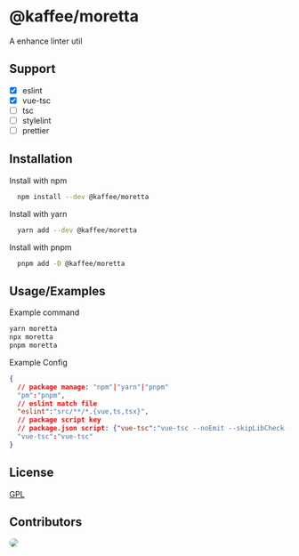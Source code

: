 # @kaffee/moretta

A enhance linter util

## Support

* [x] eslint
* [x] vue-tsc
* [ ] tsc
* [ ] stylelint
* [ ] prettier

## Installation

Install with npm

```bash
  npm install --dev @kaffee/moretta
```

Install with yarn

```bash
  yarn add --dev @kaffee/moretta
```

Install with pnpm

```bash
  pnpm add -D @kaffee/moretta
```

## Usage/Examples

Example command

```bash
yarn moretta
npx moretta
pnpm moretta
```

Example Config
```json
{
  // package manage: "npm"|"yarn"|"pnpm"
  "pm":"pnpm", 
  // eslint match file
  "eslint":"src/**/*.{vue,ts,tsx}", 
  // package script key 
  // package.json script: {"vue-tsc":"vue-tsc --noEmit --skipLibCheck --pretty"}
  "vue-tsc":"vue-tsc" 
}
```

## License

[GPL](https://choosealicense.com/licenses/gpl-3.0/)

## Contributors

<a href="https://github.com/Muromi-Rikka" >
  <img style="border-radius:200px;" src="https://github.com/Muromi-Rikka.png?size=50">
</a>
